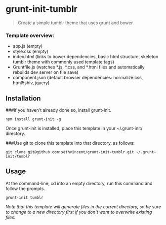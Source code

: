 # grunt-init-tumblr

> Create a simple tumblr theme that uses grunt and bower.

### Template overview:
 - app.js (empty)
 - style.css (empty)
 - index.html (links to bower dependencies, basic html structure, skeleton tumblr theme with commonly used template tags)
 - Gruntfile.js (watches *.js, *.css, and *.html files and automatically rebuilds dev server on file save)
 - component.json (default browser dependencies: normalize.css, html5shiv, jquery)

## Installation

###If you haven't already done so, install grunt-init.  
```
npm install grunt-init -g
```

Once grunt-init is installed, place this template in your ~/.grunt-init/ directory. 

###Use git to clone this template into that directory, as follows:

```
git clone git@github.com:sethvincent/grunt-init-tumblr.git ~/.grunt-init/tumblr
```

## Usage

At the command-line, cd into an empty directory, run this command and follow the prompts.

```
grunt-init tumblr
```

_Note that this template will generate files in the current directory, so be sure to change to a new directory first if you don't want to overwrite existing files._